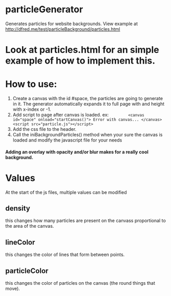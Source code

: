 # particleGenerator
Generates particles for website backgrounds. View example at http://dfred.me/test/particleBackground/particles.html

# Look at particles.html for an simple example of how to implement this.
# How to use:
1. Create a canvas with the id #space, the particles are going to generate in it. The generator automatically expands it to full page with and height with x-index or -1. 
2. Add script to page after canvas is loaded. ex:
`        <canvas id="space" onload="startCanvas()">
            Error with canvas...
        </canvas>
        <script src="particle.js"></script>`
3. Add the css file to the header.
4. Call the iniBackgroundParticles() method when your sure the canvas is loaded and modify the javascript file for your needs

#### Adding an overlay with opacity and/or blur makes for a really cool background. 

# Values
At the start of the js files, multiple values can be modified
## density
this changes how many particles are present on the canvass proportional to the area of the canvas.
## lineColor
this changes the color of lines that form between points.
## particleColor
this changes the color of particles on the canvas (the round things that move).
